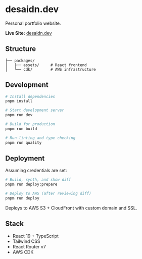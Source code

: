 # desaidn.dev

Personal portfolio website.

**Live Site:** [desaidn.dev](https://desaidn.dev)

## Structure

```
├── packages/
│   ├── assets/     # React frontend
│   └── cdk/        # AWS infrastructure
```

## Development

```bash
# Install dependencies
pnpm install

# Start development server
pnpm run dev

# Build for production
pnpm run build

# Run linting and type checking
pnpm run quality
```

## Deployment

Assuming credentials are set:

```bash
# Build, synth, and show diff
pnpm run deploy:prepare

# Deploy to AWS (after reviewing diff)
pnpm run deploy
```

Deploys to AWS S3 + CloudFront with custom domain and SSL.

## Stack

- React 19 + TypeScript
- Tailwind CSS
- React Router v7
- AWS CDK
